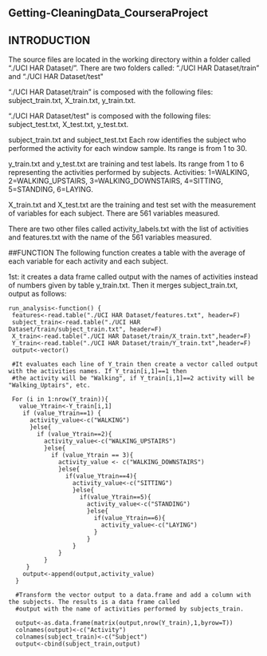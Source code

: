## Getting-CleaningData_CourseraProject
## INTRODUCTION
The source files are located in the working directory within a folder called “./UCI HAR Dataset/”. There are two folders called: “./UCI HAR Dataset/train” and “./UCI HAR Dataset/test" 

“./UCI HAR Dataset/train” is composed with the following files: subject_train.txt, X_train.txt, y_train.txt.

“./UCI HAR Dataset/test" is composed with the following files: subject_test.txt, X_test.txt, y_test.txt.

subject_train.txt and subject_test.txt Each row identifies the subject who performed the activity for each window sample. Its range is from 1 to 30. 

y_train.txt and y_test.txt are training and test labels. Its range from 1 to 6 representing the activities performed by subjects. Activities: 1=WALKING, 2=WALKING_UPSTAIRS, 3=WALKING_DOWNSTAIRS, 4=SITTING, 5=STANDING, 6=LAYING.

X_train.txt and X_test.txt are the training and test set with the measurement of variables for each subject. There are 561 variables measured. 

There are two other files called activity_labels.txt with the list of activities and features.txt with the name of the 561 variables measured. 


##FUNCTION
The following function creates a table with the average of each variable for each activity and each subject.

1st: it creates a data frame called output with the names of activities instead of numbers given by table y_train.txt. Then it merges subject_train.txt, output as follows:

<!-- -->

    run_analysis<-function() {
     features<-read.table("./UCI HAR Dataset/features.txt", header=F)
     subject_train<-read.table("./UCI HAR Dataset/train/subject_train.txt", header=F)
     X_train<-read.table("./UCI HAR Dataset/train/X_train.txt",header=F)
     Y_train<-read.table("./UCI HAR Dataset/train/Y_train.txt",header=F)
     output<-vector()
     
     #It evaluates each line of Y_train then create a vector called output with the activities names. If Y_train[i,1]==1 then 
     #the activity will be "Walking", if Y_train[i,1]==2 activity will be "Walking_Uptairs", etc.
     
     For (i in 1:nrow(Y_train)){
       value_Ytrain<-Y_train[i,1]
        if (value_Ytrain==1) {
          activity_value<-c("WALKING")
          }else{
            if (value_Ytrain==2){
              activity_value<-c("WALKING_UPSTAIRS")
              }else{
                if (value_Ytrain == 3){
                  activity_value <- c("WALKING_DOWNSTAIRS")
                  }else{
                    if(value_Ytrain==4){
                      activity_value<-c("SITTING")
                      }else{
                        if(value_Ytrain==5){
                          activity_value<-c("STANDING")
                          }else{
                            if(value_Ytrain==6){
                              activity_value<-c("LAYING")
                            }
                          }
                      }
                  }
              }
         }
        output<-append(output,activity_value)
      }
      
      #Transform the vector output to a data.frame and add a column with the subjects. The results is a data frame called 
      #output with the name of activities performed by subjects_train.
      
      output<-as.data.frame(matrix(output,nrow(Y_train),1,byrow=T))
      colnames(output)<-c("Activity")
      colnames(subject_train)<-c("Subject")
      output<-cbind(subject_train,output)




